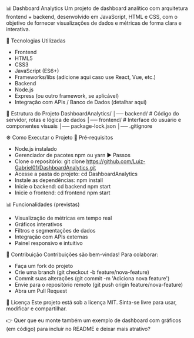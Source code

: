 📊 Dashboard Analytics
Um projeto de dashboard analítico com arquitetura frontend + backend, desenvolvido em JavaScript, HTML e CSS, com o objetivo de fornecer visualizações de dados e métricas de forma clara e interativa.

🚀 Tecnologias Utilizadas
- Frontend
- HTML5
- CSS3
- JavaScript (ES6+)
- Frameworks/libs (adicione aqui caso use React, Vue, etc.)
- Backend
- Node.js
- Express (ou outro framework, se aplicável)
- Integração com APIs / Banco de Dados (detalhar aqui)

📂 Estrutura do Projeto
DashboardAnalytics/
│── backend/        # Código do servidor, rotas e lógica de dados
│── frontend/       # Interface do usuário e componentes visuais
│── package-lock.json
│── .gitignore



⚙️ Como Executar o Projeto
🔧 Pré-requisitos
- Node.js instalado
- Gerenciador de pacotes npm ou yarn
▶️ Passos
- Clone o repositório:
git clone https://github.com/Luiz-Gabriel01/DashboardAnalytics.git
- Acesse a pasta do projeto:
cd DashboardAnalytics
- Instale as dependências:
npm install
- Inicie o backend:
cd backend
npm start
- Inicie o frontend:
cd frontend
npm start



📊 Funcionalidades (previstas)
- Visualização de métricas em tempo real
- Gráficos interativos
- Filtros e segmentações de dados
- Integração com APIs externas
- Painel responsivo e intuitivo

🤝 Contribuição
Contribuições são bem-vindas!
Para colaborar:
- Faça um fork do projeto
- Crie uma branch (git checkout -b feature/nova-feature)
- Commit suas alterações (git commit -m 'Adiciona nova feature')
- Envie para o repositório remoto (git push origin feature/nova-feature)
- Abra um Pull Request

📜 Licença
Este projeto está sob a licença MIT.
Sinta-se livre para usar, modificar e compartilhar.

👉 Quer que eu monte também um exemplo de dashboard com gráficos (em código) para incluir no README e deixar mais atrativo?

